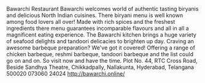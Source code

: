 Bawarchi Restaurant
Bawarchi welcomes world of authentic tasting biryanis and delicious North Indian cuisines. There biryani menu is well known among food lovers all over! Made with rich spices and the freshest ingredients there menu guarantees incomparable flavours and all in all a magnificent eating experience. The Bawarchi kitchen brings a huge variety of seafood delights and tandoori delicacies to brighten up day. Craving an awesome barbeque preparation? We've got it covered! Offering a range of chicken barbeque, reshmi barbeque, tandoori barbeque and the list could go on and on. So visit now and have the time.
Plot No. 44, RTC Cross Road, Beside Sandhya Theatre, Chikkadpally, Nallakunta, Hyderabad, Telangana 500020
073060 24024
http://bawarchi.online/
